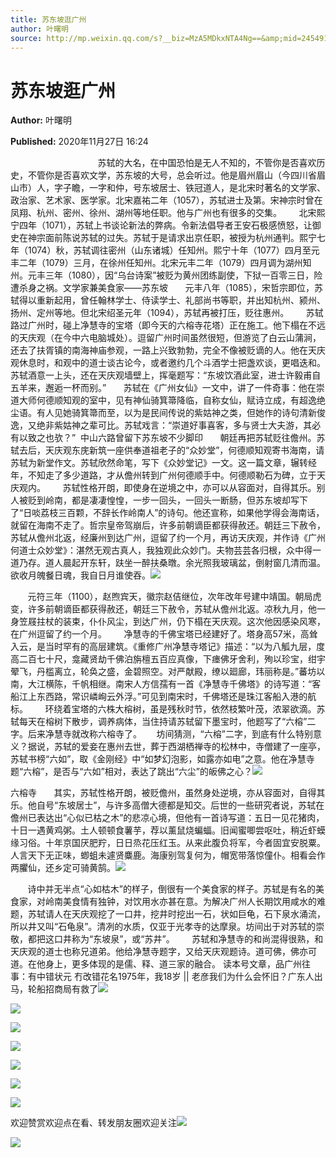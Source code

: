 ```yaml
---
title: 苏东坡逛广州
author: 叶曙明
source: http://mp.weixin.qq.com/s?__biz=MzA5MDkxNTA4Ng==&amp;mid=2454910359&amp;idx=1&amp;sn=9dceec3e0cbfaf2973cefcb7ba190d91&amp;chksm=87a23df6b0d5b4e021c17e1df3c96c610a52cea63de62c4be00a4821a2ecefe79ca0e650bee0&poc_token=HJ_Do2ejHyO-wNZGG8Q1S8FdPgy1YBBEob-nUEme
---
```


# 苏东坡逛广州

**Author:** 叶曙明

**Published:** 2020年11月27日 16:24

　　　　　　　　       苏轼的大名，在中国恐怕是无人不知的，不管你是否喜欢历史，不管你是否喜欢文学，苏东坡的大号，总会听过。他是眉州眉山（今四川省眉山市）人，字子瞻，一字和仲，号东坡居士、铁冠道人，是北宋时著名的文学家、政治家、艺术家、医学家。北宋嘉祐二年（1057），苏轼进士及第。宋神宗时曾在凤翔、杭州、密州、徐州、湖州等地任职。他与广州也有很多的交集。       北宋熙宁四年（1071），苏轼上书谈论新法的弊病。令新法倡导者王安石极感愤怒，让御史在神宗面前陈说苏轼的过失。苏轼于是请求出京任职，被授为杭州通判。熙宁七年（1074）秋，苏轼调往密州（山东诸城）任知州。熙宁十年（1077）四月至元丰二年（1079）三月，在徐州任知州。北宋元丰二年（1079）四月调为湖州知州。元丰三年（1080），因“乌台诗案”被贬为黄州团练副使，下狱一百零三日，险遭杀身之祸。文学家兼美食家——苏东坡       元丰八年（1085），宋哲宗即位，苏轼得以重新起用，曾任翰林学士、侍读学士、礼部尚书等职，并出知杭州、颍州、扬州、定州等地。但北宋绍圣元年（1094），苏轼再被打压，贬往惠州。       苏轼路过广州时，碰上净慧寺的宝塔（即今天的六榕寺花塔）正在施工。他下榻在不远的天庆观（在今中六电脑城处）。逗留广州时间虽然很短，但游览了白云山蒲涧，还去了扶胥镇的南海神庙参观，一路上兴致勃勃，完全不像被贬谪的人。他在天庆观休息时，和观中的道士谈古论今，或者邀约几个斗酒学士把盏欢谈，更唱迭和。苏轼酒意一上头，还在天庆观墙壁上，挥毫题写：“东坡饮酒此室，进士许毅甫自五羊来，邂逅一杯而别。”       苏轼在《广州女仙》一文中，讲了一件奇事：他在崇道大师何德顺知观的室中，见有神仙骑箕箒降临，自称女仙，赋诗立成，有超逸绝尘语。有人见她骑箕箒而至，以为是民间传说的紫姑神之类，但她作的诗句清新俊逸，又绝非紫姑神之辈可比。苏轼戏言：“崇道好事喜客，多与贤士大夫游，其必有以致之也欤？”  中山六路曾留下苏东坡不少脚印       朝廷再把苏轼贬往儋州。苏轼去后，天庆观东庑新筑一座供奉道祖老子的“众妙堂”，何德顺知观寄书海南，请苏轼为新堂作文。苏轼欣然命笔，写下《众妙堂记》一文。这一篇文章，辗转经年，不知走了多少道路，才从儋州转到广州何德顺手中。何德顺勒石为碑，立于天庆观内。       苏轼性格开朗，即使身在逆境之中，亦可以从容面对，自得其乐。别人被贬到岭南，都是凄凄惶惶，一步一回头，一回头一断肠，但苏东坡却写下了“日啖荔枝三百颗，不辞长作岭南人”的诗句。他还宣称，如果他学得会海南话，就留在海南不走了。哲宗皇帝驾崩后，许多前朝谪臣都获得赦还。朝廷三下赦令，苏轼从儋州北返，经廉州到达广州，逗留了约一个月，再访天庆观，并作诗《广州何道士众妙堂》：湛然无观古真人，我独观此众妙门。夫物芸芸各归根，众中得一道乃存。道人晨起开东轩，趺坐一醉扶桑暾。余光照我玻璃盆，倒射窗几清而温。欲收月魄餐日魂，我自日月谁使吞。![](https://mmbiz.qpic.cn/mmbiz_jpg/PJWG74pLsMayvR1AyLpp1OwsWXJhmAMu6hEnyJ4hyVxh2jeFxNGwngJfdXCj1cuXFPwvvJjPH1NhDydQF15CRA/640?wx_fmt=jpeg)

       元符三年（1100），赵煦宾天，徽宗赵佶继位，次年改年号建中靖国。朝局虎变，许多前朝谪臣都获得赦还，朝廷三下赦令，苏轼从儋州北返。凉秋九月，他一身笠屐拄杖的装束，仆仆风尘，到达广州，仍下榻在天庆观。这次他因感染风寒，在广州逗留了约一个月。       净慧寺的千佛宝塔已经建好了。塔身高57米，高耸入云，是当时罕有的高层建筑。《重修广州净慧寺塔记》描述：“以为八觚九层，度高二百七十尺，龛藏贤劫千佛泊旃檀五百应真像，下瘗佛牙舍利，殉以珍宝，绀宇翚飞，丹槛离立，轮奂之盛，金碧照空。对严献殿，缭以廻廊，玮丽称是。”蕃坊以南，大江横陈，千帆相继。南宋人方信孺有一首《净慧寺千佛塔》的诗写道：“客船江上东西路，常识嶙峋云外浮。”可见到南宋时，千佛塔还是珠江客船入港的航标。       环绕着宝塔的六株大榕树，虽是残秋时节，依然枝繁叶茂，浓翠欲滴。苏轼每天在榕树下散步，调养病体，当住持请苏轼留下墨宝时，他题写了“六榕”二字。后来净慧寺就改称六榕寺了。      坊间猜测，“六榕”二字，到底有什么特别意义？据说，苏轼的爱妾在惠州去世，葬于西湖栖禅寺的松林中，寺僧建了一座亭，苏轼书榜“六如”，取《金刚经》中“如梦幻泡影，如露亦如电”之意。他在净慧寺题“六榕”，是否与“六如”相对，表达了跳出“六尘”的皈佛之心？![](https://mmbiz.qpic.cn/mmbiz_jpg/PJWG74pLsMajHiamks8wMjiaAtoJGev1sWqS7pj0I38f5g6XP26XN9NBVzia8LU8q2AeTF3Ptz8TlS9EXg3cRCnpw/640)

六榕寺       其实，苏轼性格开朗，被贬儋州，虽然身处逆境，亦从容面对，自得其乐。他自号“东坡居士”，与许多高僧大德都是知交。后世的一些研究者说，苏轼在儋州已表达出“心似已枯之木”的悲凉心境，但他有一首诗写道：五日一见花猪肉，十日一遇黄鸡粥。土人顿顿食薯芋，荐以薰鼠烧蝙蝠。旧闻蜜唧尝呕吐，稍近虾蟆缘习俗。十年京国厌肥羜，日日烝花压红玉。从来此腹负将军，今者固宜安脱粟。人言天下无正味，蝍蛆未遽贤麋鹿。海康别驾复何为，帽宽带落惊僮仆。相看会作两臞仙，还乡定可骑黄鹄。![](https://mmbiz.qpic.cn/mmbiz_jpg/PJWG74pLsMajHiamks8wMjiaAtoJGev1sWxyRkc16oOkvKuw5eA9BINB4xBKUonz5pib6ia2a3QZ9KOgFv31Xe7hlA/640)

       诗中并无半点“心如枯木”的样子，倒很有一个美食家的样子。苏轼是有名的美食家，对岭南美食情有独钟，对饮用水亦甚在意。为解决广州人长期饮用咸水的难题，苏轼请人在天庆观挖了一口井，挖井时挖出一石，状如巨龟，石下泉水涌流，所以井又叫“石龟泉”。清冽的水质，仅亚于光孝寺的达摩泉。坊间出于对苏轼的崇敬，都把这口井称为“东坡泉”，或“苏井”。       苏轼和净慧寺的和尚混得很熟，和天庆观的道士也称兄道弟。他给净慧寺题字，又给天庆观题诗。道可佛，佛亦可道。在他身上，更多体现的是儒、释、道三家的融合。 读本号文章，品广州往事：有中错状元 冇改错花名1975年，我18岁 || 老彦我们为什么会怀旧？广东人出马，轮船招商局有救了![](https://mmbiz.qpic.cn/mmbiz_png/Ljib4So7yuWiaLQz7CiaUxic8DW3mZ2e7JL4SRwBxuhZGGvH93xuXG7a1HYRZ3yY96TFAsCQ6ZOU4PHhI1xqnf2AiaA/640?wx_fmt=png)

![](https://mmbiz.qpic.cn/mmbiz_jpg/PJWG74pLsMajHiamks8wMjiaAtoJGev1sWMnq9f68uh51oopybXKV2QM0Jtx22zMT3BX1ibZdxJaUxFJNzTz3O3yQ/640)

![](https://mmbiz.qpic.cn/mmbiz_png/Ljib4So7yuWiaicjhsFYHfjrk7s2WV8doWj1hP3N39lC5fLDR7qeZaPCsysfdLu9dlNEWSwuAUQ3dByCwia4Wzeo9A/640?wx_fmt=png)

![](https://mmbiz.qpic.cn/mmbiz_jpg/PJWG74pLsMajHiamks8wMjiaAtoJGev1sWXrN4sTcUOIRBoBIwjO7GYlo53NiajSW3qx28PJjWHRibvicFThoh38FkQ/640)

![](https://mmbiz.qpic.cn/mmbiz_jpg/PJWG74pLsMajHiamks8wMjiaAtoJGev1sWCAGsrIqjtKHEZgPASyAY23LiaVf1iavQEAZ9l4Xwd9CkPAPFrHYTG2gw/640)

![](https://mmbiz.qpic.cn/mmbiz_png/Ljib4So7yuWiaLQz7CiaUxic8DW3mZ2e7JL4SRwBxuhZGGvH93xuXG7a1HYRZ3yY96TFAsCQ6ZOU4PHhI1xqnf2AiaA/640?wx_fmt=png)

![](https://mmbiz.qpic.cn/mmbiz_gif/PJWG74pLsMayvR1AyLpp1OwsWXJhmAMusfs1pQabdPdhBk4997RJ6orCd8NJIkE6QtgAQLO9aEydzZrVqqk7ew/640?wx_fmt=gif)



欢迎赞赏欢迎点在看、转发朋友圈欢迎关注![](https://mmbiz.qpic.cn/mmbiz_jpg/PJWG74pLsMZW3Aw2JDzTfsKiankEa5vzfYXvfGciaBdWgpvITsLiaXWe997V7gXqibMVQBgGniamyKjZC5HHQTgCicgQ/640?wx_fmt=jpeg)

![](https://mmbiz.qpic.cn/mmbiz_png/PJWG74pLsMbxzxSWsbSxWa401icEeDUWiawxAxbdgTq3LmtribGicfmgEgabFONInhdrQRwY9Y4pmxRGlAoaQAaMDA/640?wx_fmt=png)



